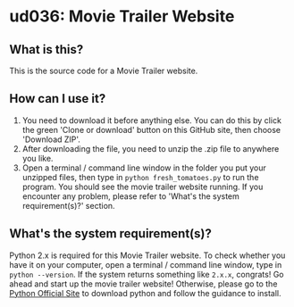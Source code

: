 # ud036: Movie Trailer Website

## What is this?
This is the source code for a Movie Trailer website.  

## How can I use it?
1. You need to download it before anything else. You can do this by click the green 'Clone or download' button on this GitHub site, then choose 'Download ZIP'.
2. After downloading the file, you need to unzip the .zip file to anywhere you like.
3. Open a terminal / command line window in the folder you put your unzipped files, then type in `python fresh_tomatoes.py` to run the program. You should see the movie trailer website running. If you encounter any problem, please refer to 'What's the system requirement(s)?' section.

## What's the system requirement(s)?
Python 2.x is required for this Movie Trailer website. To check whether you have it on your computer, open a terminal / command line window, type in `python --version`. If the system returns something like `2.x.x`, congrats! Go ahead and start up the movie trailer website! Otherwise, please go to the [Python Official Site](https://www.python.org/downloads/) to download python and follow the guidance to install.
